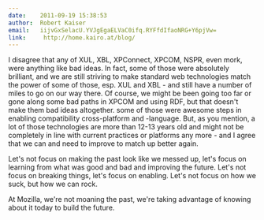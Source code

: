 ```yaml
---
date:    2011-09-19 15:38:53
author:  Robert Kaiser
email:   iijvGxSelacU.YVJgEgaELVaC0ifq.RYFfdIfaoNRG+Y6pjVw=
link:     http://home.kairo.at/blog/
---
```


I disagree that any of XUL, XBL, XPConnect, XPCOM, NSPR, even mork,
were anything like bad ideas. In fact, some of those were absolutely
brilliant, and we are still striving to make standard web technologies
match the power of some of those, esp. XUL and XBL - and still have a
number of miles to go on our way there. Of course, we might be been
going too far or gone along some bad paths in XPCOM and using RDF, but
that doesn't make them bad ideas altogether. some of those were
awesome steps in enabling compatibility cross-platform and
-language. But, as you mention, a lot of those technologies are more
than 12-13 years old and might not be completely in line with current
practices or platforms any more - and I agree that we can and need to
improve to match up better again.

Let's not focus on making the past look like we messed up, let's focus
on learning from what was good and bad and improving the future. Let's
not focus on breaking things, let's focus on enabling. Let's not focus
on how we suck, but how we can rock.

At Mozilla, we're not moaning the past, we're taking advantage of
knowing about it today to build the future.
